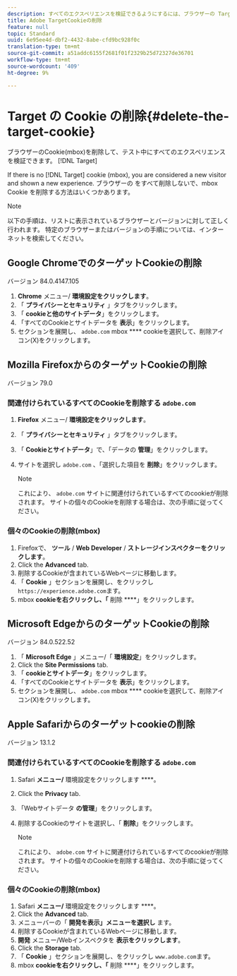 ```yaml
---
description: すべてのエクスペリエンスを検証できるようにするには、ブラウザーの Target の Cookie を削除します。
title: Adobe TargetCookieの削除
feature: null
topic: Standard
uuid: 6e95ee4d-dbf2-4432-8abe-cfd9bc928f0c
translation-type: tm+mt
source-git-commit: a51addc6155f2681f01f2329b25d72327de36701
workflow-type: tm+mt
source-wordcount: '409'
ht-degree: 9%

---
```



# Target の Cookie の削除{#delete-the-target-cookie}

ブラウザーのCookie(mbox)を削除して、テスト中にすべてのエクスペリエンスを検証できます。 [!DNL Target]

If there is no [!DNL Target] cookie (mbox), you are considered a new visitor and shown a new experience. ブラウザーの をすべて削除しないで、mbox Cookie を削除する方法はいくつかあります。

>[!NOTE]
>
>以下の手順は、リストに表示されているブラウザーとバージョンに対して正しく行われます。 特定のブラウザーまたはバージョンの手順については、インターネットを検索してください。

## Google ChromeでのターゲットCookieの削除

バージョン 84.0.4147.105

1. **Chrome** メニュー/ **環境設定をクリックします**。
1. 「 **プライバシーとセキュリティ** 」タブをクリックします。
1. 「 **cookieと他のサイトデータ**」をクリックします。
1. 「すべてのCookieとサイトデータを **表示**」をクリックします。
1. セクションを展開し、 `adobe.com` mbox **** cookieを選択して、削除アイコン(X)をクリックします。

## Mozilla FirefoxからのターゲットCookieの削除

バージョン 79.0

### 関連付けられているすべてのCookieを削除する `adobe.com`

1. **Firefox** メニュー/ **環境設定をクリックします**。
1. 「 **プライバシーとセキュリティ** 」タブをクリックします。
1. 「 **Cookieとサイトデータ**」で、「データの **管理**」をクリックします。
1. サイトを選択し `adobe.com` 、「選択した項目を **削除**」をクリックします。

   >[!NOTE]
   >
   >これにより、 `adobe.com` サイトに関連付けられているすべてのcookieが削除されます。 サイトの個々のCookieを削除する場合は、次の手順に従ってください。

### 個々のCookieの削除(mbox)

1. Firefoxで、 **ツール** / **Web Developer** / **ストレージインスペクターをクリックします**。
1. Click the **Advanced** tab.
1. 削除するCookieが含まれているWebページに移動します。
1. 「 **Cookie** 」セクションを展開し、をクリックし `https://experience.adobe.com`ます。
1. mbox **cookieを右クリックし、「** 削除 ****」をクリックします。

## Microsoft EdgeからのターゲットCookieの削除

バージョン 84.0.522.52

1. 「 **Microsoft Edge** 」メニュー/「 **環境設定**」をクリックします。
1. Click the **Site Permissions** tab.
1. 「 **cookieとサイトデータ**」をクリックします。
1. 「すべてのCookieとサイトデータを **表示**」をクリックします。
1. セクションを展開し、 `adobe.com` mbox **** cookieを選択して、削除アイコン(X)をクリックします。

## Apple Safariからのターゲットcookieの削除

バージョン 13.1.2

### 関連付けられているすべてのCookieを削除する `adobe.com`

1. Safari **メニュー/** 環境設定をクリックします ****。
1. Click the **Privacy** tab.
1. 「Webサイトデータ **の管理**」をクリックします。
1. 削除するCookieのサイトを選択し、「 **削除**」をクリックします。

   >[!NOTE]
   >
   >これにより、 `adobe.com` サイトに関連付けられているすべてのcookieが削除されます。 サイトの個々のCookieを削除する場合は、次の手順に従ってください。

### 個々のCookieの削除(mbox)

1. Safari **メニュー/** 環境設定をクリックします ****。
1. Click the **Advanced** tab.
1. メニューバーの「 **開発を表示」メニューを選択し** ます。
1. 削除するCookieが含まれているWebページに移動します。
1. **開発** メニュー/Webインスペクタを **表示をクリックします**。
1. Click the **Storage** tab.
1. 「 **Cookie** 」セクションを展開し、をクリックし `www.adobe.com`ます。
1. mbox **cookieを右クリックし、「** 削除 ****」をクリックします。
